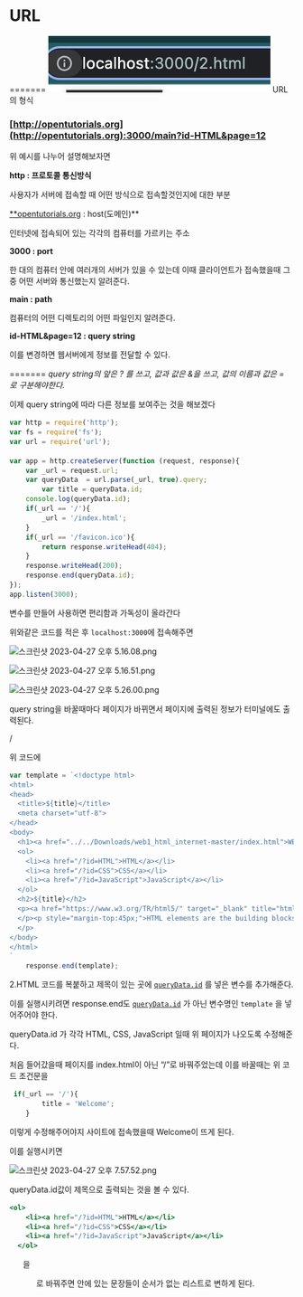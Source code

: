 # URL

=======
![2.png](image/2.png)
URL의 형식

### [http://opentutorials.org](http://opentutorials.org):3000/main?id-HTML&page=12

위 예시를 나누어 설명해보자면

**http : 프로토콜 통신방식**

사용자가 서버에 접속할 때 어떤 방식으로 접속할것인지에 대한 부분 

[**opentutorials.org](http://opentutorials.org) : host(도메인)**

인터넷에 접속되어 있는 각각의 컴퓨터를 가르키는 주소 

**3000 : port**

한 대의 컴퓨터 안에 여러개의 서버가 있을 수 있는데 이때 클라이언트가 접속했을때 그 중 어떤 서버와 통신했는지 알려준다. 

**main :  path**

컴퓨터의 어떤 디렉토리의 어떤 파일인지 알려준다.

**id-HTML&page=12 : query string**

이를 변경하면 웹서버에게 정보를 전달할 수 있다.

=======
 *query string의 앞은 ? 를 쓰고, 값과 값은 &을 쓰고, 값의 이름과 값은 = 로 구분해야한다.*

이제 query string에 따라 다른 정보를 보여주는 것을 해보겠다

```jsx
var http = require('http');
var fs = require('fs');
var url = require('url');

var app = http.createServer(function (request, response){
    var _url = request.url;
    var queryData  = url.parse(_url, true).query;
		var title = queryData.id;
    console.log(queryData.id);
    if(_url == '/'){
        _url = '/index.html';
    }
    if(_url == '/favicon.ico'){
        return response.writeHead(404);
    }
    response.writeHead(200);
    response.end(queryData.id);
});
app.listen(3000);
```

변수를 만들어 사용하면 편리함과 가독성이 올라간다

위와같은 코드를 적은 후 `localhost:3000`에 접속해주면

![스크린샷 2023-04-27 오후 5.16.08.png](https://s3-us-west-2.amazonaws.com/secure.notion-static.com/53a796cb-a91f-4b74-bbf9-37ebaa657cb5/%E1%84%89%E1%85%B3%E1%84%8F%E1%85%B3%E1%84%85%E1%85%B5%E1%86%AB%E1%84%89%E1%85%A3%E1%86%BA_2023-04-27_%E1%84%8B%E1%85%A9%E1%84%92%E1%85%AE_5.16.08.png)

![스크린샷 2023-04-27 오후 5.16.51.png](https://s3-us-west-2.amazonaws.com/secure.notion-static.com/675b9eb5-f27f-4c3a-bd75-47c1143b41e1/%E1%84%89%E1%85%B3%E1%84%8F%E1%85%B3%E1%84%85%E1%85%B5%E1%86%AB%E1%84%89%E1%85%A3%E1%86%BA_2023-04-27_%E1%84%8B%E1%85%A9%E1%84%92%E1%85%AE_5.16.51.png)

![스크린샷 2023-04-27 오후 5.26.00.png](https://s3-us-west-2.amazonaws.com/secure.notion-static.com/22a8f473-9656-403e-b3b0-51270038c323/%E1%84%89%E1%85%B3%E1%84%8F%E1%85%B3%E1%84%85%E1%85%B5%E1%86%AB%E1%84%89%E1%85%A3%E1%86%BA_2023-04-27_%E1%84%8B%E1%85%A9%E1%84%92%E1%85%AE_5.26.00.png)

query string을 바꿀때마다 페이지가 바뀌면서 페이지에 출력된 정보가 터미널에도 출력된다.

/

위 코드에 

```jsx
var template = `<!doctype html>
<html>
<head>
  <title>${title}</title>
  <meta charset="utf-8">
</head>
<body>
  <h1><a href="../../Downloads/web1_html_internet-master/index.html">WEB</a></h1>
  <ol>
    <li><a href="/?id=HTML">HTML</a></li>
    <li><a href="/?id=CSS">CSS</a></li>
    <li><a href="/?id=JavaScript">JavaScript</a></li>
  </ol>
  <h2>${title}</h2>
  <p><a href="https://www.w3.org/TR/html5/" target="_blank" title="html5 speicification">Hypertext Markup Language (HTML)</a> is the standard markup language for <strong>creating webno pages</strong> and web applications.Web browsers receive HTML documents from a web server or from local storage and render them into multimedia web pages. HTML describes the structure of a web page semantically and originally included cues for the appearance of the document.
  </p><p style="margin-top:45px;">HTML elements are the building blocks of HTML pages. With HTML constructs, images and other objects, such as interactive forms, may be embedded into the rendered page. It provides a means to create structured documents by denoting structural semantics for text such as headings, paragraphs, lists, links, quotes and other items. HTML elements are delineated by tags, written using angle brackets.
  </p>
</body>
</html>
`
    response.end(template);
```
2.HTML 코드를 복붙하고 제목이 있는 곳에 [`queryData.id`](http://queryData.id) 를 넣은 변수를 추가해준다.

이를 실행시키려면 response.end도 [`queryData.id`](http://queryData.id) 가 아닌 변수명인 `template` 을 넣어주어야 한다.

queryData.id 가 각각 HTML, CSS, JavaScript 일때 위 페이지가 나오도록 수정해준다.

처음 들어갔을때 페이지를 index.html이 아닌 “/”로 바꿔주었는데 이를 바꿀때는 위 코드 조건문을

```jsx
 if(_url == '/'){
        title = 'Welcome';
    }
```

이렇게 수정해주어야지 사이트에 접속했을때 Welcome이 뜨게 된다.

이를 실행시키면

![스크린샷 2023-04-27 오후 7.57.52.png](https://s3-us-west-2.amazonaws.com/secure.notion-static.com/ef1ad931-5678-4116-9fc2-f86b6e061795/%E1%84%89%E1%85%B3%E1%84%8F%E1%85%B3%E1%84%85%E1%85%B5%E1%86%AB%E1%84%89%E1%85%A3%E1%86%BA_2023-04-27_%E1%84%8B%E1%85%A9%E1%84%92%E1%85%AE_7.57.52.png)

queryData.id값이 제목으로 출력되는 것을 볼 수 있다.

```jsx
<ol>
    <li><a href="/?id=HTML">HTML</a></li>
    <li><a href="/?id=CSS">CSS</a></li>
    <li><a href="/?id=JavaScript">JavaScript</a></li>
  </ol>
```

<ol> 을 <ul>로 바꿔주면 안에 있는 문장들이 순서가 없는 리스트로 변하게 된다.
